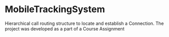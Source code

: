 # MobileTrackingSystem
Hierarchical call routing structure to locate and establish a Connection.
The project was developed as a part of a Course Assignment 
